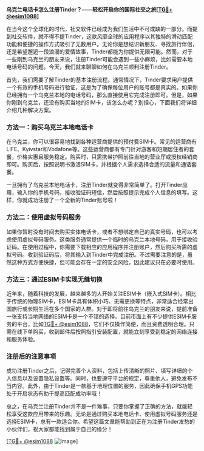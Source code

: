 **乌克兰电话卡怎么注册Tinder？——轻松开启你的国际社交之旅[[TG💪+ @esim1088](https://t.me/s/esim1088)]**

在当今这个全球化的时代，社交软件已经成为我们生活中不可或缺的一部分。而提到社交软件，就不得不提Tinder，这款风靡全球的应用程序以其独特的滑动匹配功能和便捷的操作方式吸引了无数用户。无论你是想结识新朋友、寻找旅行伴侣，还是希望邂逅一段浪漫的爱情故事，Tinder都能为你提供无限可能。然而，对于一些刚到乌克兰的朋友来说，注册Tinder可能会遇到一些小麻烦，比如需要本地电话号码的问题。今天，我们就来聊聊如何在乌克兰顺利注册Tinder。

首先，我们需要了解Tinder的基本注册流程。通常情况下，Tinder要求用户提供一个有效的手机号码进行验证，这是为了确保每位用户的账号都是真实的。如果你已经拥有一个乌克兰本地的电话号码，那么直接使用它完成注册即可。但是，如果你刚到乌克兰，还没有购买当地的SIM卡，该怎么办呢？别担心，下面我们将详细介绍几种解决方案。

### 方法一：购买乌克兰本地电话卡

在乌克兰，你可以很容易地找到各种运营商提供的预付费SIM卡。常见的运营商有LIFE、Kyivstar和Vodafone等。这些运营商都有专门针对游客和短期居住者的套餐，价格实惠且服务稳定。购买时，只需携带护照前往当地的营业厅或授权经销商即可。购买后，按照说明书激活SIM卡，并根据个人需求选择合适的流量和通话套餐。

一旦拥有了乌克兰本地电话卡，注册Tinder就变得非常简单了。打开Tinder应用，输入你的手机号码，接收验证码短信，然后按照提示完成个人信息的填写。这样，你就成功注册了一个全新的Tinder账号啦！

### 方法二：使用虚拟号码服务

如果你暂时没有时间去购买实体电话卡，或者不想绑定自己的真实号码，也可以考虑使用虚拟号码服务。这类服务通常提供一个临时的乌克兰本地号码，用于接收验证码。在使用过程中，你需要下载相应的应用程序并注册账户，然后购买所需的虚拟号码。收到验证码后，将其输入到Tinder中完成注册。不过需要注意的是，虽然这种方式方便快捷，但可能会存在一定的安全风险，因此建议只在必要时使用。

### 方法三：通过ESIM卡实现无缝切换

近年来，随着科技的发展，越来越多的人开始关注ESIM卡（嵌入式SIM卡）。相比于传统的物理SIM卡，ESIM卡具有体积小巧、无需更换等特点，非常适合经常出国旅行或长期生活在多个国家的人群。对于即将前往乌克兰的朋友来说，提前准备一张支持当地网络的ESIM卡是一个不错的选择。目前市面上有不少提供ESIM卡服务的平台，比如[TG💪+ @esim1088](https://t.me/s/esim1088)，它们不仅操作简便，而且资费透明合理。只需在线下单购买，收到邮件后按照指引安装配置，就能立刻享受到稳定的网络连接和服务体验。

### 注册后的注意事项

成功注册Tinder之后，记得完善个人资料，包括上传清晰的照片、填写详细的个人信息以及设置隐私设置等。同时，也要遵守平台的规定，尊重他人，避免发布不当内容。此外，由于Tinder是一款基于地理位置的服务，因此确保手机GPS功能处于开启状态有助于提高匹配成功率哦！

总之，在乌克兰注册Tinder并不是一件难事，只要你掌握了正确的方法，就能轻松享受这款应用带来的乐趣。无论是通过购买本地电话卡、使用虚拟号码服务还是选择ESIM卡，总有一款适合你。希望这篇文章能帮助到正在为注册Tinder发愁的小伙伴们，祝大家都能找到属于自己的缘分！

[[TG💪+ @esim1088](https://t.me/s/esim1088) ![Image](https://i.postimg.cc/4NQfJmqS/Snipaste-2025-05-13-00-14-12.png)]